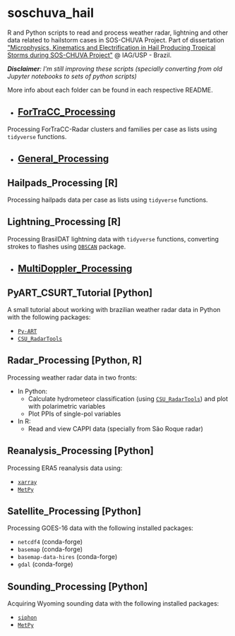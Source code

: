 # soschuva_hail
R and Python scripts to read and process weather radar, lightning and other data related to hailstorm cases in SOS-CHUVA Project. Part of dissertation ["Microphysics, Kinematics and Electrification in Hail Producing Tropical Storms during SOS-CHUVA Project"](https://teses.usp.br/teses/disponiveis/14/14133/tde-06052019-155657/en.php) @ IAG/USP - Brazil.

***Disclaimer**: I'm still improving these scripts (specially converting from old Jupyter notebooks to sets of python scripts)*

More info about each folder can be found in each respective README.

- ## [ForTraCC_Processing](ForTraCC_Processing/README.md)
Processing ForTraCC-Radar clusters and families per case as lists using `tidyverse` functions.

- ## [General_Processing](General_Processing/README.md)

## Hailpads_Processing [R]
Processing hailpads data per case as lists using `tidyverse` functions.

## Lightning_Processing [R]
Processing BrasilDAT lightning data with `tidyverse` functions, converting strokes to flashes using [`DBSCAN`](https://github.com/mhahsler/dbscan) package.

- ## [MultiDoppler_Processing](MultiDoppler_Processing/README.md)

## PyART_CSURT_Tutorial [Python]
A small tutorial about working with brazilian weather radar data in Python with the following packages:

- [`Py-ART`](https://github.com/ARM-DOE/pyart)
- [`CSU_RadarTools`](https://github.com/CSU-Radarmet/CSU_RadarTools)

## Radar_Processing [Python, R]
Processing weather radar data in two fronts:
- In Python:
  - Calculate hydrometeor classification (using [`CSU_RadarTools`](https://github.com/CSU-Radarmet/CSU_RadarTools)) and plot with polarimetric variables
  - Plot PPIs of single-pol variables
- In R:
  - Read and view CAPPI data (specially from São Roque radar)

## Reanalysis_Processing [Python]
Processing ERA5 reanalysis data using:

- [`xarray`](http://xarray.pydata.org/en/stable/)
- [`MetPy`](https://unidata.github.io/MetPy/latest/index.html)

## Satellite_Processing [Python]
Processing GOES-16 data with the following installed packages:

- `netcdf4` (conda-forge)
- `basemap` (conda-forge)
- `basemap-data-hires` (conda-forge)
- `gdal` (conda-forge)

## Sounding_Processing [Python]
Acquiring Wyoming sounding data with the following installed packages:

- [`siphon`](https://github.com/Unidata/siphon)
- [`MetPy`](https://github.com/Unidata/MetPy)

